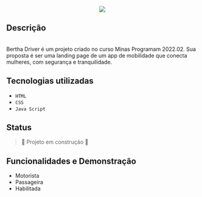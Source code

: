 <p align="center">
  <img src="http://user-images.githubusercontent.com/101022170/189147083-966427ea-b7d5-4e9f-895a-5a2ef8fa7c9e.png"/>
</p>

## Descrição
<br>Bertha Driver é um projeto criado no curso Minas Programam 2022.02. Sua proposta é ser uma landing page de um app de mobilidade que conecta mulheres, com segurança e tranquilidade.

## Tecnologias utilizadas
- ``HTML``
- ``CSS``
- ``Java Script``

## Status
> :construction: Projeto em construção :construction:

## Funcionalidades e Demonstração
- Motorista
- Passageira
- Habilitada
